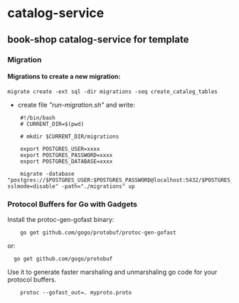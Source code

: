 # catalog-service
## book-shop catalog-service for template

### Migration
#### Migrations to create a new migration:
```
migrate create -ext sql -dir migrations -seq create_catalog_tables
```

* create file *"run-migration.sh"* and write:
```
    #!/bin/bash
    # CURRENT_DIR=$(pwd)

    # mkdir $CURRENT_DIR/migrations

    export POSTGRES_USER=xxxx
    export POSTGRES_PASSWORD=xxxx
    export POSTGRES_DATABASE=xxxx

    migrate -database "postgres://$POSTGRES_USER:$POSTGRES_PASSWORD@localhost:5432/$POSTGRES_DATABASE?sslmode=disable" -path="./migrations" up
```
### Protocol Buffers for Go with Gadgets
Install the protoc-gen-gofast binary:
```
    go get github.com/gogo/protobuf/protoc-gen-gofast
```
or:
```
  go get github.com/gogo/protobuf
```
Use it to generate faster marshaling and unmarshaling go code for your protocol buffers.
```
    protoc --gofast_out=. myproto.proto
```